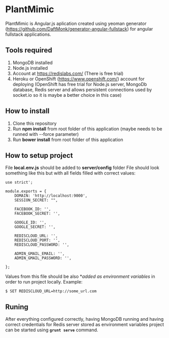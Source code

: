 # PlantMimic

PlantMimic is Angular.js aplication created using yeoman generator (https://github.com/DaftMonk/generator-angular-fullstack) for angular fullstack applications.

## Tools required

1. MongoDB installed
2. Node.js installed
3. Account at https://redislabs.com/ (There is free trial)
4. Heroku or OpenShift (https://www.openshift.com/) account for deploying (OpenShift has free trial for Node.js server, MongoDb database, Redis server and allows persistent connections used by socket.io so it is maybe a better choice in this case)

## How to install

1. Clone this repository
2. Run **npm install** from root folder of this application (maybe needs to be runned with --force parameter)
3. Run **bower install** from root folder of this application

## How to setup project

File **local.env.js** should be added to **server/config** folder
File should look something like this but with all fields filled with correct values:

```
use strict';

module.exports = {
    DOMAIN: 'http://localhost:9000',
    SESSION_SECRET: "",
    
    FACEBOOK_ID: '',
    FACEBOOK_SECRET: '',
    
    GOOGLE_ID: '',
    GOOGLE_SECRET: '',
    
    REDISCLOUD_URL: '',
    REDISCLOUD_PORT: '',
    REDISCLOUD_PASSWORD: '',
    
    ADMIN_GMAIL_EMAIL: '',
    ADMIN_GMAIL_PASSWORD: '',
    
};
```
Values from this file should be also **added as environment variables* in order to run project locally. Example:

```$ SET REDISCLOUD_URL=http://some_url.com```

## Runing

After everything configured correctly, having MongoDB running and having correct credentials for Redis server stored as environment variables project can be started using **```grunt serve```** command.



